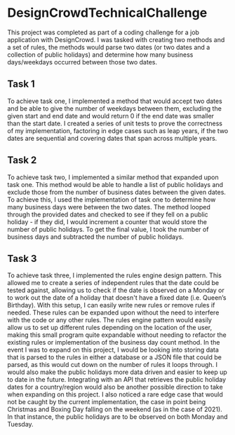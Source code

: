 # DesignCrowdTechnicalChallenge
This project was completed as part of a coding challenge for a job application with DesignCrowd. I was tasked with creating two methods and a set of rules, the methods would parse two dates (or two dates and a collection of public holidays) and determine how many business days/weekdays occurred between those two dates.
## Task 1
To achieve task one, I implemented a method that would accept two dates and be able to give the number of weekdays between them, excluding the given start and end date and would return 0 if the end date was smaller than the start date.
I created a series of unit tests to prove the correctness of my implementation, factoring in edge cases such as leap years, if the two dates are sequential and covering dates that span across multiple years.

## Task 2
To achieve task two, I implemented a similar method that expanded upon task one. This method would be able to handle a list of public holidays and exclude those from the number of business dates between the given dates. 
To achieve this, I used the implementation of task one to determine how many business days were between the two dates. The method looped through the provided dates and checked to see if they fell on a public holiday - if they did, I would increment a counter that would store the number of public holidays. To get the final value, I took the number of business days and subtracted the number of public holidays.

## Task 3
To achieve task three, I implemented the rules engine design pattern. This allowed me to create a series of independent rules that the date could be tested against, allowing us to check if the date is observed on a Monday or to work out the date of a holiday that doesn't have a fixed date (i.e. Queen’s Birthday). 
With this setup, I can easily write new rules or remove rules if needed. These rules can be expanded upon without the need to interfere with the code or any other rules. The rules engine pattern would easily allow us to set up different rules depending on the location of the user, making this small program quite expandable without needing to refactor the existing rules or implementation of the business day count method.
In the event I was to expand on this project, I would be looking into storing data that is parsed to the rules in either a database or a JSON file that could be parsed, as this would cut down on the number of rules it loops through. I would also make the public holidays more data driven and easier to keep up to date in the future. Integrating with an API that retrieves the public holiday dates for a country/region would also be another possible direction to take when expanding on this project. 
I also noticed a rare edge case that would not be caught by the current implementation, the case in point being Christmas and Boxing Day falling on the weekend (as in the case of 2021). In that instance, the public holidays are to be observed on both Monday and Tuesday.
